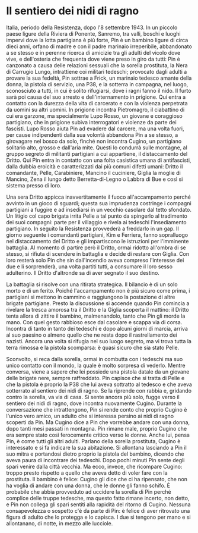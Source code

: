 # Il sentiero dei nidi di ragno

Italia, periodo della Resistenza, dopo l'8 settembre 1943. In un piccolo paese ligure della Riviera di Ponente, Sanremo, tra valli, boschi e luoghi impervi dove la lotta partigiana è più forte, Pin è un bambino ligure di circa dieci anni, orfano di madre e con il padre marinaio irreperibile, abbandonato a se stesso e in perenne ricerca di amicizie tra gli adulti del vicolo dove vive, e dell'osteria che frequenta dove viene preso in giro da tutti: Pin è canzonato a causa delle relazioni sessuali che la sorella prostituta, la Nera di Carrugio Lungo, intrattiene coi militari tedeschi; provocato dagli adulti a provare la sua fedeltà, Pin sottrae a Frick, un marinaio tedesco amante della donna, la pistola di servizio, una P38, e la sotterra in campagna, nel luogo, sconosciuto a tutti, in cui è solito rifugiarsi, dove i ragni fanno il nido. Il furto sarà poi causa del suo arresto e dell'internamento in prigione. Qui entra a contatto con la durezza della vita di carcerato e con la violenza perpetrata da uomini su altri uomini. In prigione incontra Pietromagro, il ciabattino di cui era garzone, ma specialmente Lupo Rosso, un giovane e coraggioso partigiano, che in prigione subiva interrogatori e violenze da parte dei fascisti. Lupo Rosso aiuta Pin ad evadere dal carcere, ma una volta fuori, per cause indipendenti dalla sua volontà abbandona Pin a se stesso, a girovagare nel bosco da solo, finché non incontra Cugino, un partigiano solitario alto, grosso e dall'aria mite. Questi lo condurrà sulle montagne, al gruppo segreto di militanti partigiani a cui appartiene, il distaccamento del Dritto. Qui Pin entra in contatto con una folta casistica umana di antifascisti, dalla dubbia eroicità e caratterizzati dai più comuni difetti umani: Dritto il comandante, Pelle, Carabiniere, Mancino il cuciniere, Giglia la moglie di Mancino, Zena il lungo detto Berretta-di-Legno o Labbra di Bue e così si sistema presso di loro.

Una sera Dritto appicca inavvertitamente il fuoco all'accampamento perché avvinto in un gioco di sguardi; questa sua imprudenza costringe i compagni partigiani a fuggire e ad insediarsi in un vecchio casolare dal tetto sfondato. Un litigio col capo brigata irrita Pelle a tal punto da spingerlo al tradimento dei suoi compagni: parte per il villaggio e rivela ai tedeschi l'insediamento partigiano. In seguito la Resistenza provvederà a freddarlo in un gap. Il giorno seguente i comandanti partigiani, Kim e Ferriera, fanno sopralluogo nel distaccamento del Dritto e gli impartiscono le istruzioni per l'imminente battaglia. Al momento di partire però il Dritto, ormai ridotto all'ombra di se stesso, si rifiuta di scendere in battaglia e decide di restare con Giglia. Con loro resterà solo Pin che sin dall'incendio aveva compreso l'interesse dei due e li sorprenderà, una volta partiti tutti, a consumare il loro sesso adulterino. Il Dritto d'altronde sa di aver segnato il suo destino.

La battaglia si risolve con una ritirata strategica. Il bilancio è di un solo morto e di un ferito. Poiché l'accampamento non è più sicuro come prima, i partigiani si mettono in cammino e raggiungono la postazione di altre brigate partigiane. Presto la discussione si accende quando Pin comincia a rivelare la tresca amorosa tra il Dritto e la Giglia scoperta il mattino: il Dritto tenta allora di zittire il bambino, malmenandolo, tanto che Pin gli morde la mano. Con quel gesto rabbioso esce dal casolare e scappa via di corsa. Incontra di tanto in tanto dei tedeschi e dopo alcuni giorni di marcia, arriva al suo paesino o almeno quello che ne resta dopo il rastrellamento dei nazisti. Ancora una volta si rifugia nel suo luogo segreto, ma vi trova tutta la terra rimossa e la pistola scomparsa: è quasi sicuro che sia stato Pelle.

Sconvolto, si reca dalla sorella, ormai in combutta con i tedeschi ma suo unico contatto con il mondo, la quale è molto sorpresa di vederlo. Mentre conversa, viene a sapere che lei possiede una pistola datale da un giovane delle brigate nere, sempre raffreddato. Pin capisce che si tratta di Pelle e che la pistola è proprio la P38 che lui aveva sottratto al tedesco e che aveva sotterrato al sentiero dei nidi di ragno. Se la riprende con rabbia e, gridando contro la sorella, va via di casa. Si sente ancora più solo, fugge verso il sentiero dei nidi di ragno, dove incontra nuovamente Cugino. Durante la conversazione che intrattengono, Pin si rende conto che proprio Cugino è l'unico vero amico, un adulto che si interessa persino ai nidi di ragno scoperti da Pin. Ma Cugino dice a Pin che vorrebbe andare con una donna, dopo tanti mesi passati in montagna. Pin rimane male, proprio Cugino che era sempre stato così ferocemente critico verso le donne. Anche lui, pensa Pin, è come tutti gli altri adulti. Parlano della sorella prostituta, Cugino è interessato e si fa indicare la sua abitazione. Si allontana lasciando a Pin il suo mitra e portandosi dietro proprio la pistola del bambino, dicendo che aveva paura di incontrare dei tedeschi. Dopo pochi minuti Pin sente degli spari venire dalla città vecchia. Ma ecco, invece, che ricompare Cugino: troppo presto rispetto a quello che aveva detto di voler fare con la prostituta. Il bambino è felice: Cugino gli dice che ci ha ripensato, che non ha voglia di andare con una donna, che le donne gli fanno schifo. È probabile che abbia provveduto ad uccidere la sorella di Pin perché complice delle truppe tedesche, ma questo fatto rimane incerto, non detto, e Pin non collega gli spari sentiti alla rapidità del ritorno di Cugino. Nessuna consapevolezza o sospetto c'è da parte di Pin: è felice di aver ritrovato una figura di adulto che lo protegga e lo capisca. I due si tengono per mano e si allontanano, di notte, in mezzo alle lucciole.